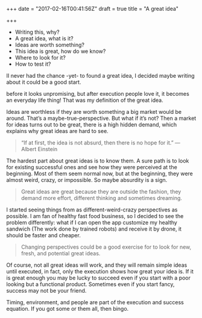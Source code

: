+++
date = "2017-02-16T00:41:56Z"
draft = true
title = "A great idea"

+++

* Writing this, why?
* A great idea, what is it?
* Ideas are worth something?
* This idea is great, how do we know?
* Where to look for it?
* How to test it?

II never had the chance -yet- to found a great idea, I decided maybe writing about it could be a good start.

before it looks unpromising, but after execution people love it, it becomes an everyday life thing! That was my definition of the great idea.

Ideas are worthless if they are worth something a big market would be around. That’s a maybe-true-perspective. But what if it’s not? Then a market for ideas turns out to be great, there is a high hidden demand, which explains why great ideas are hard to see.

>“If at first, the idea is not absurd, then there is no hope for it.” ― Albert Einstein

The hardest part about great ideas is to know them. A sure path is to look for existing successful ones and see how they were perceived at the beginning. Most of them seem normal now, but at the beginning, they were almost weird, crazy, or impossible. So maybe absurdity is a sign.

>Great ideas are great because they are outside the fashion, they demand more effort, different thinking and sometimes dreaming.

I started seeing things from as different-weird-crazy perspectives as possible. I am fan of healthy fast food business, so I decided to see the problem differently: what if I can open the app customize my healthy sandwich (The work done by trained robots) and receive it by drone, it should be faster and cheaper.

>Changing perspectives could be a good exercise for to look for new, fresh, and potential great ideas.

Of course, not all great ideas will work, and they will remain simple ideas until executed, in fact, only the execution shows how great your idea is. If it is great enough you may be lucky to succeed even if you start with a poor looking but a functional product. Sometimes even if you start fancy, success may not be your friend.

Timing, environment, and people are part of the execution and success equation. If you got some or them all, then bingo.
